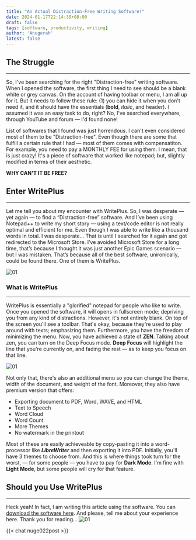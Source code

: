 ```yaml
---
title: "An Actual Distraction-Free Writing Software!"
date: 2024-01-17T22:14:39+08:00
draft: false
tags: [software, productivity, writing]
author: 'Anugerah'
latest: false
---
```


## The Struggle
---
So, I've been searching for the right "Distraction-free" writing software. When I opened the software, the first thing I need to see should be a blank white or grey canvas. On the account of having toolbar or menu, I am all up for it. But it needs to follow these rule: (1) you can hide it when you don't need it, and it should have the essentials (**bold**, *italic*, and header). I assumed it was an easy task to do, right? No, I've searched everywhere, through YouTube and forum — I'd found none!

List of softwares that I found was just horrendous. I can't even considered most of them to be "Distraction-free". Even though there are some that fulfill a certain rule that I had — most of them comes with compensatiton. For example, you need to pay a MONTHLY FEE for using them. I mean, that is just crazy! It's a piece of software that worked like notepad; but, slightly modified in terms of their aesthetic.

**WHY CAN'T IT BE FREE?**

## Enter WritePlus
---
Let me tell you about my encounter with WritePlus. So, I was desperate — yet again — to find a “Distraction-free” software. And I’ve been using Notepad++ to write my short story — using a text/code editor is not really optimal and efficient for me. Even though I was able to write like a thousand words in total. I was desperate… That is until I searched for it again and got redirected to the Microsoft Store. I’ve avoided Microsoft Store for a long time, that’s because I thought it was just another Epic Games scenario — but I was mistaken. That’s because all of the best software, unironically, could be found there. One of them is WritePlus.

![01](/02_web.PNG#center)

### What is WritePlus
---
WritePlus is essentially a "glorified" notepad for people who like to write. Once you opened the software, it will opens in fullscreen mode; depriving you from any kind of distractions. However, it's not entirely blank. On top of the screen you'll see a toolbar. That's okay, because they're used to play around with texts; emphasizing them. Furthermore, you have the freedom of minimizing the menu. Now, you have achieved a state of **ZEN**. Talking about zen, you can turn on the Deep Focus mode. **Deep Focus** will highlight the line that you're currently on, and fading the rest — as to keep you focus on that line.

![01](/04_web.PNG#center)

Not only that, there's also an additional menu so you can change the theme, width of the document, and weight of the font. Moreover, they also have premium version that offers:

- Exporting document to PDF, Word, WAVE, and HTML
- Text to Speech
- Word Cloud
- Word Count
- More Themes
- No watermark in the printout

Most of these are easily achieveable by copy-pasting it into a word-processor like ***LibreWriter*** and then exporting it into PDF. Initially, you'll have 3 themes to choose from. And this is where things took turn for the worst, — for some people — you have to pay for **Dark Mode**. I'm fine with **Light Mode**, but some people will cry for that feature.

 

## Should you Use WritePlus
---
Heck yeah! In fact, I am writing this article using the software. You can [download the software here](https://apps.microsoft.com/detail/9WZDNCRFJCNF?hl=en-us&gl=US). And please, tell me about your experience here. Thank you for reading…
![01](/01_web.PNG#center)

{{< chat nuge022post >}}